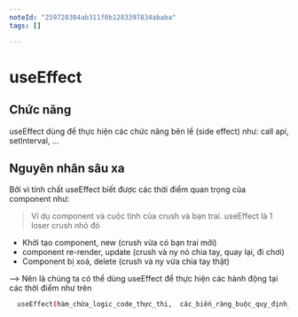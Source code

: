 ```yaml
---
noteId: "259728304ab311f0b1283397834ababa"
tags: []

---
```


# useEffect

## Chức năng

useEffect dùng để thực hiện các chức năng bên lề (side effect) như: call api, setInterval, ...

## Nguyên nhân sâu xa

Bởi vì tính chất useEffect biết được các thời điểm quan trọng của component như:
> Ví dụ component và cuộc tình của crush và bạn trai. useEffect là 1 loser crush nhỏ đó

- Khởi tạo component, new  (crush vừa có bạn trai mới)
- component re-render, update (crush và ny nó chia tay, quay lại, đi chơi)
- Component bị xoá, delete (crush và ny vừa chia tay thật)

--> Nên là chúng ta có thể dùng useEffect để thực hiện các hành động tại các thời điểm như trên

```sh
  useEffect(hàm_chứa_logic_code_thực_thi,  các_biến_ràng_buộc_quy_định_khi_nào_logic_code_được_thực_thi);
```
